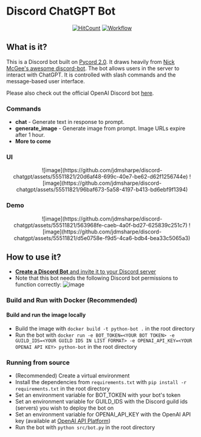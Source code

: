 # Discord ChatGPT Bot

<div align="center">

[![HitCount](https://hits.dwyl.com/jdmsharpe/discord-chatgpt.svg?style=flat-square)](http://hits.dwyl.com/jdmsharpe/discord-chatgpt)
<a href="https://hub.docker.com/r/jsgreen152/discord-chatgpt" target="_blank" rel="noopener noreferrer">![Workflow](https://github.com/jdmsharpe/discord-chatgpt/actions/workflows/main.yml/badge.svg)</a>
  
</div>

## What is it?
This is a Discord bot built on [Pycord 2.0](https://github.com/Pycord-Development/pycord). It draws heavily from [Nick McGee's awesome discord-bot](https://github.com/Nick-McGee/discord-bot). The bot allows users in the server to interact with ChatGPT. It is controlled with slash commands and the message-based user interface.

Please also check out the official OpenAI Discord bot [here](https://github.com/openai/gpt-discord-bot/tree/main).

### Commands
+ **chat** - Generate text in response to prompt.
+ **generate_image** - Generate image from prompt. Image URLs expire after 1 hour.
+ **More to come**

### UI

<div align="center">
![image](https://github.com/jdmsharpe/discord-chatgpt/assets/55511821/20d6af48-699c-40e7-be62-d62f1256744e)
![image](https://github.com/jdmsharpe/discord-chatgpt/assets/55511821/96baf673-5a58-4197-b413-bd6ebf9f1394)
</div>

### Demo

<div align="center">
![image](https://github.com/jdmsharpe/discord-chatgpt/assets/55511821/563968fe-caeb-4a0f-bd27-625839c251c7)
![image](https://github.com/jdmsharpe/discord-chatgpt/assets/55511821/d5e0758e-f9d5-4ca6-bdb4-bea33c5065a3)
</div>

## How to use it?
+ <a href="https://docs.pycord.dev/en/master/discord.html#:~:text=Make%20sure%20you're%20logged%20on%20to%20the%20Discord%20website.&text=Click%20on%20the%20%E2%80%9CNew%20Application,and%20clicking%20%E2%80%9CAdd%20Bot%E2%80%9D.">**Create a Discord Bot** and invite it to your Discord server</a>
+ Note that this bot needs the following Discord bot permissions to function correctly: ![image](https://github.com/jdmsharpe/discord-chatgpt/assets/55511821/92645355-827e-46a1-9140-cd56898e09c2)

### Build and Run with Docker (Recommended)
#### Build and run the image locally
+ Build the image with `docker build -t python-bot .` in the root directory
+ Run the bot with `docker run -e BOT_TOKEN=<YOUR BOT TOKEN> -e GUILD_IDS=<YOUR GUILD IDS IN LIST FORMAT> -e OPENAI_API_KEY=<YOUR OPENAI API KEY> python-bot` in the root directory

### Running from source
+ (Recommended) Create a virtual environment
+ Install the dependencies from `requirements.txt` with `pip install -r requirements.txt` in the root directory
+ Set an environment variable for BOT_TOKEN with your bot's token
+ Set an environment variable for GUILD_IDS with the Discord guild ids (servers) you wish to deploy the bot on
+ Set an environment variable for OPENAI_API_KEY with the OpenAI API key (available at <a href="https://platform.openai.com/api-keys">OpenAI API Platform</a>)
+ Run the bot with `python src/bot.py` in the root directory
